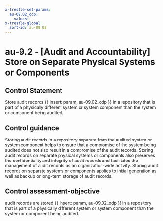 ```yaml
---
x-trestle-set-params:
  au-09.02_odp:
    values:
x-trestle-global:
  sort-id: au-09.02
---
```


# au-9.2 - \[Audit and Accountability\] Store on Separate Physical Systems or Components

## Control Statement

Store audit records {{ insert: param, au-09.02_odp }} in a repository that is part of a physically different system or system component than the system or component being audited.

## Control guidance

Storing audit records in a repository separate from the audited system or system component helps to ensure that a compromise of the system being audited does not also result in a compromise of the audit records. Storing audit records on separate physical systems or components also preserves the confidentiality and integrity of audit records and facilitates the management of audit records as an organization-wide activity. Storing audit records on separate systems or components applies to initial generation as well as backup or long-term storage of audit records.

## Control assessment-objective

audit records are stored {{ insert: param, au-09.02_odp }} in a repository that is part of a physically different system or system component than the system or component being audited.
